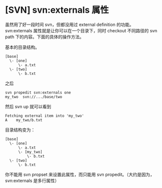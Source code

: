 # [SVN] svn:externals 属性

虽然用了好一段时间 svn，但都没用过 external definition 的功能。svn:externals 属性就是让你可以在一个目录下，同时 checkout 不同路径的 svn path 下的内容。下面的具体的操作方法。

基本的目录结构。

```
[base]
  \- [one]
      \- a.txt
  \- [two]
      \- b.txt
```

之后

```
svn propedit svn:externals one
my_two  svn://.../base/two
```

然后 svn up 就可以看到

```
Fetching external item into 'my_two'
A    my_two/b.txt
```

目录结构变为：

```
[base]
  \- [one]
      \- a.txt
      \- [my_two]
          \- b.txt
  \- [two]
      \- b.txt
```

你不能用 svn propset 来设置此属性，而只能用 svn propedit。（大约是因为，svn:externals 是多行属性）
